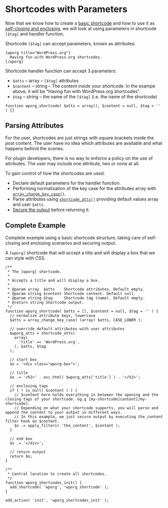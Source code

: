 # Shortcodes with Parameters

Now that we know how to create a [basic shortcode](https://developer.wordpress.org/plugins/shortcodes/basic-shortcodes/) and how to use it as [self-closing and enclosing](https://developer.wordpress.org/plugins/shortcodes/enclosing-shortcodes/), we will look at using parameters in shortcode `[$tag]` and handler function.

Shortcode `[$tag]` can accept parameters, known as attributes:

```
[wporg title="WordPress.org"]
  Having fun with WordPress.org shortcodes.
[/wporg]
```

Shortcode handler function can accept 3 parameters:

- `$atts` – array – `[$tag]` attributes
- `$content` – string – The content inside your shortcode. In the exampe above, it will be "Having fun with WordPress.org shortcodes".
- `$tag` – string – the name of the `[$tag]` (i.e. the name of the shortcode)

```
function wporg_shortcode( $atts = array(), $content = null, $tag = '' ) {}
```

## Parsing Attributes

For the user, shortcodes are just strings with square brackets inside the post content. The user have no idea which attributes are available and what happens behind the scenes.

For plugin developers, there is no way to enforce a policy on the use of attributes. The user may include one attribute, two or none at all.

To gain control of how the shortcodes are used:

- Declare default parameters for the handler function.
- Performing normalization of the key case for the attributes array with [`array_change_key_case()`](https://www.php.net/manual/en/function.array-change-key-case.php).
- Parse attributes using [`shortcode_atts()`](https://developer.wordpress.org/reference/functions/shortcode_atts/) providing default values array and user `$atts`.
- [Secure the output](https://developer.wordpress.org/apis/security/escaping/) before returning it.

## Complete Example

Complete example using a basic shortcode structure, taking care of self-closing and enclosing scenarios and securing output.

A `[wporg]` shortcode that will accept a title and will display a box that we can style with CSS.

```
/**
 * The [wporg] shortcode.
 *
 * Accepts a title and will display a box.
 *
 * @param array  $atts    Shortcode attributes. Default empty.
 * @param string $content Shortcode content. Default null.
 * @param string $tag     Shortcode tag (name). Default empty.
 * @return string Shortcode output.
 */
function wporg_shortcode( $atts = [], $content = null, $tag = '' ) {
  // normalize attribute keys, lowercase
  $atts = array_change_key_case( (array) $atts, CASE_LOWER );

  // override default attributes with user attributes
  $wporg_atts = shortcode_atts(
    array(
      'title' => 'WordPress.org',
    ), $atts, $tag
  );

  // start box
  $o = '<div class="wporg-box">';

  // title
  $o .= '<h2>' . esc_html( $wporg_atts['title'] ) . '</h2>';

  // enclosing tags
  if ( ! is_null( $content ) ) {
    // $content here holds everything in between the opening and the closing tags of your shortcode. eg.g [my-shortcode]content[/my-shortcode].
    // Depending on what your shortcode supports, you will parse and append the content to your output in different ways.
    // In this example, we just secure output by executing the_content filter hook on $content.
    $o .= apply_filters( 'the_content', $content );
  }

  // end box
  $o .= '</div>';

  // return output
  return $o;
}

/**
 * Central location to create all shortcodes.
 */
function wporg_shortcodes_init() {
  add_shortcode( 'wporg', 'wporg_shortcode' );
}

add_action( 'init', 'wporg_shortcodes_init' );
```